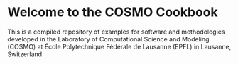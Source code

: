 # Welcome to the COSMO Cookbook

This is a compiled repository of examples for software and methodologies developed in the Laboratory of Computational Science and Modeling (COSMO) at École Polytechnique Fédérale de Lausanne (EPFL) in Lausanne, Switzerland.
